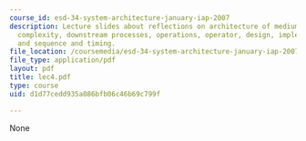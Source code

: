 ```yaml
---
course_id: esd-34-system-architecture-january-iap-2007
description: Lecture slides about reflections on architecture of medium systems, architecture,
  complexity, downstream processes, operations, operator, design, implementation,
  and sequence and timing.
file_location: /coursemedia/esd-34-system-architecture-january-iap-2007/d1d77cedd935a086bfb06c46b69c799f_lec4.pdf
file_type: application/pdf
layout: pdf
title: lec4.pdf
type: course
uid: d1d77cedd935a086bfb06c46b69c799f

---
```

None